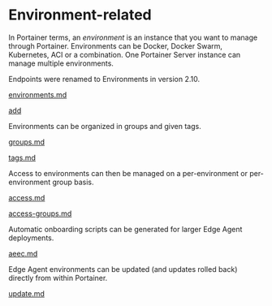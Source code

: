 # Environment-related

In Portainer terms, an _environment_ is an instance that you want to manage through Portainer. Environments can be Docker, Docker Swarm, Kubernetes, ACI or a combination. One Portainer Server instance can manage multiple environments.


Endpoints were renamed to Environments in version 2.10.



[environments.md](environments.md)



[add](add/)


Environments can be organized in groups and given tags.


[groups.md](groups.md)



[tags.md](tags.md)


Access to environments can then be managed on a per-environment or per-environment group basis.


[access.md](access.md)



[access-groups.md](access-groups.md)


Automatic onboarding scripts can be generated for larger Edge Agent deployments.


[aeec.md](aeec.md)


Edge Agent environments can be updated (and updates rolled back) directly from within Portainer.


[update.md](update.md)

